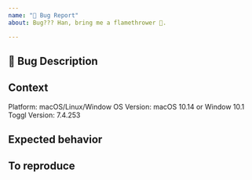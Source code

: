 ```yaml
---
name: "🐞 Bug Report"
about: Bug??? Han, bring me a flamethrower 🚒.

---
```


## 🐞 Bug Description
<!-- Short and clear how the bug looks like -->
<!-- It could be a short converstation with the user -->

## Context
<!-- Describe the platform and Toggl Version. It's super easy for us to trace back those monter-->

Platform: macOS/Linux/Window
OS Version: macOS 10.14 or Window 10.1
Toggl Version: 7.4.253

## Expected behavior
<!-- A clear and concise description of what you expected to happen -->

## To reproduce
<!-- Clear steps to reproduce the issue -->
